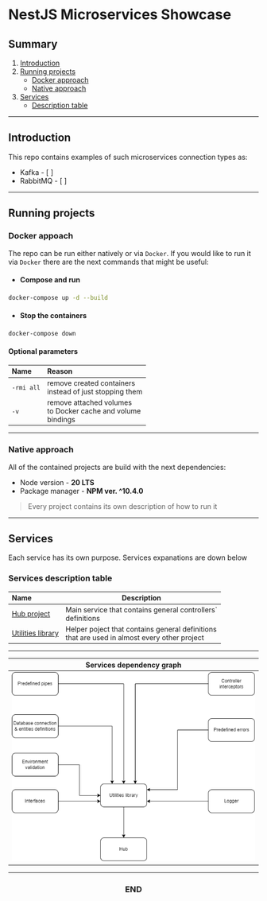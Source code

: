 # NestJS Microservices Showcase

## Summary

1. [Introduction](#introduction)
2. [Running projects](#running-projects)
    * [Docker approach](#docker-appoach)
    * [Native approach](#native-approach)  
3. [Services](#services)
    * [Description table](#services-description-table)

---

## Introduction

This repo contains examples of such microservices connection types as:

* Kafka - [ ]
* RabbitMQ - [ ]

---

## Running projects

### **Docker** appoach

The repo can be run either natively or via `Docker`. If you would like to run it via `Docker` there are the next commands that might be useful:

* #### Compose and run

```bash
docker-compose up -d --build
```

* #### Stop the containers

```bash
docker-compose down
```

#### Optional parameters

| Name | Reason |
|:-|:-|
| `-rmi all` | remove created containers<br/> instead of just stopping them
| `-v` | remove attached volumes<br/> to Docker cache and volume<br/>  bindings

---

### Native approach

All of the contained projects are build with the next dependencies:

* Node version - **20 LTS**
* Package manager - **NPM ver. ^10.4.0**

> Every project contains its own description of how to run it

---

## Services

Each service has its own purpose. Services expanations are down below

### Services description table


| Name | Description
| :- | - |
| [Hub project](https://github.com/Instrate/MS-SC-Hub) | Main service that contains general controllers`<br/> definitions |
| [Utilities library](https://github.com/Instrate/MS-SC-Lib) | Helper poject that contains general definitions<br/>that are used in almost every other project |


---
<center>

| Services dependency graph |
|:-:|
|![diagram](./services.drawio.png)|

</center>

--- 


<h3 align="center">END</h3>